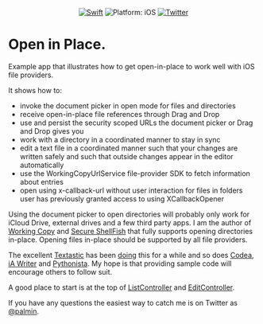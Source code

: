 <p align="center">
<a href="https://developer.apple.com/swift/"><img src="https://img.shields.io/badge/Swift-5-orange.svg?style=flat" alt="Swift"/></a>

<img src="https://img.shields.io/badge/Platform-iOS%2013.0+-lightgrey.svg" alt="Platform: iOS">
<a href="http://twitter.com/palmin"><img src="https://img.shields.io/badge/Twitter-@palmin-blue.svg?style=flat" alt="Twitter"/></a>
</p>

# Open in Place.
Example app that illustrates how to get open-in-place to work well with iOS file providers.

It shows how to:

- invoke the document picker in open mode for files and directories
- receive open-in-place file references through Drag and Drop
- use and persist the security scoped URLs the document picker or Drag and Drop gives you
- work with a directory in a coordinated manner to stay in sync
- edit a text file in a coordinated manner such that your changes are written safely and such that outside changes appear in the editor automatically
- use the WorkingCopyUrlService file-provider SDK to fetch information about entries
- open using x-callback-url without user interaction for files in folders user has previously granted access to using XCallbackOpener

Using the document picker to open directories will probably only work for iCloud Drive, external drives and 
a few third party apps. I am the author of [Working Copy](https://itunes.apple.com/us/app/working-copy/id896694807?mt=8&uo=6&at=1000lHq&ct=openinplace) and [Secure ShellFish](https://apps.apple.com/us/app/secure-shellfish-sftp-client/id1336634154?mt=openinplace) 
that fully supports opening directories in-place. Opening files in-place should be supported by all file providers.

The excellent [Textastic](https://geo.itunes.apple.com/us/app/id1049254261?ct=textasticapp.com&at=11lNQP&pt=15967&mt=8)
has been [doing](http://blach.io/2016/08/02/opening-git-repository-folders-in-textastic-6-2/) this for a while and so
does [Codea](http://itunes.apple.com/app/id439571171?mt=8), [iA Writer](https://ia.net/writer) and 
[Pythonista](https://apps.apple.com/us/app/pythonista-3/id1085978097?ls=1).
My hope is that providing sample code will encourage others to follow suit. 

A good place to start is at the top of [ListController](OpenInPlace/ListController.swift) and
[EditController](OpenInPlace/EditController.swift).

If you have any questions the easiest way to catch me is on Twitter as [@palmin](https://twitter.com/palmin).
